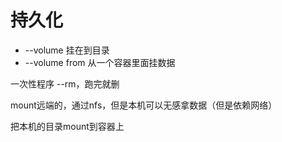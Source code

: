 # 持久化



- --volume 挂在到目录
- --volume from 从一个容器里面挂数据



一次性程序 --rm，跑完就删





mount远端的，通过nfs，但是本机可以无感拿数据（但是依赖网络）

把本机的目录mount到容器上



